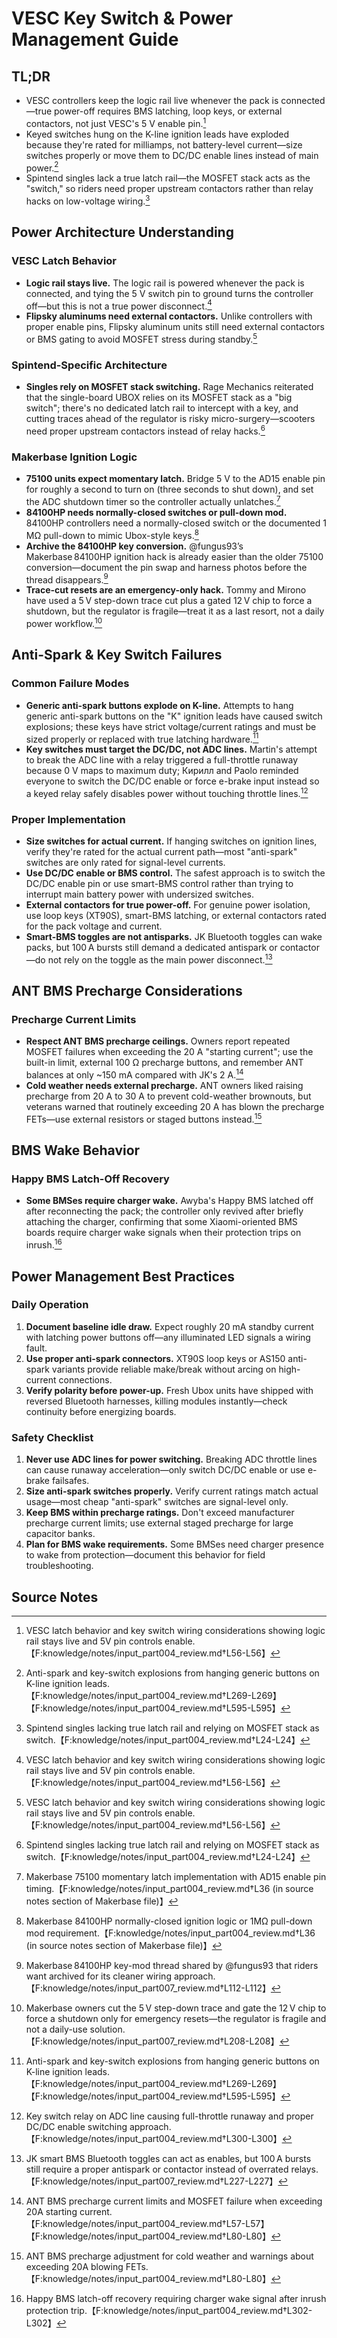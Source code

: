 # VESC Key Switch & Power Management Guide

## TL;DR
- VESC controllers keep the logic rail live whenever the pack is connected—true power-off requires BMS latching, loop keys, or external contactors, not just VESC's 5 V enable pin.[^vesc_latch]
- Keyed switches hung on the K-line ignition leads have exploded because they're rated for milliamps, not battery-level current—size switches properly or move them to DC/DC enable lines instead of main power.[^antispark_fail]
- Spintend singles lack a true latch rail—the MOSFET stack acts as the "switch," so riders need proper upstream contactors rather than relay hacks on low-voltage wiring.[^spintend_latch]

## Power Architecture Understanding

### VESC Latch Behavior
- **Logic rail stays live.** The logic rail is powered whenever the pack is connected, and tying the 5 V switch pin to ground turns the controller off—but this is not a true power disconnect.[^vesc_latch]
- **Flipsky aluminums need external contactors.** Unlike controllers with proper enable pins, Flipsky aluminum units still need external contactors or BMS gating to avoid MOSFET stress during standby.[^vesc_latch]

### Spintend-Specific Architecture
- **Singles rely on MOSFET stack switching.** Rage Mechanics reiterated that the single-board UBOX relies on its MOSFET stack as a "big switch"; there's no dedicated latch rail to intercept with a key, and cutting traces ahead of the regulator is risky micro-surgery—scooters need proper upstream contactors instead of relay hacks.[^spintend_latch]

### Makerbase Ignition Logic
- **75100 units expect momentary latch.** Bridge 5 V to the AD15 enable pin for roughly a second to turn on (three seconds to shut down), and set the ADC shutdown timer so the controller actually unlatches.[^makerbase_latch]
- **84100HP needs normally-closed switches or pull-down mod.** 84100HP controllers need a normally-closed switch or the documented 1 MΩ pull-down to mimic Ubox-style keys.[^makerbase_84100]
- **Archive the 84100HP key conversion.** @fungus93’s Makerbase 84100HP ignition hack is already easier than the older 75100 conversion—document the pin swap and harness photos before the thread disappears.[^84100hp-key]
- **Trace-cut resets are an emergency-only hack.** Tommy and Mirono have used a 5 V step-down trace cut plus a gated 12 V chip to force a shutdown, but the regulator is fragile—treat it as a last resort, not a daily power workflow.[^trace-cut]

## Anti-Spark & Key Switch Failures

### Common Failure Modes
- **Generic anti-spark buttons explode on K-line.** Attempts to hang generic anti-spark buttons on the "K" ignition leads have caused switch explosions; these keys have strict voltage/current ratings and must be sized properly or replaced with true latching hardware.[^antispark_fail]
- **Key switches must target the DC/DC, not ADC lines.** Martin's attempt to break the ADC line with a relay triggered a full-throttle runaway because 0 V maps to maximum duty; Кирилл and Paolo reminded everyone to switch the DC/DC enable or force e-brake input instead so a keyed relay safely disables power without touching throttle lines.[^key_adc_danger]

### Proper Implementation
- **Size switches for actual current.** If hanging switches on ignition lines, verify they're rated for the actual current path—most "anti-spark" switches are only rated for signal-level currents.
- **Use DC/DC enable or BMS control.** The safest approach is to switch the DC/DC enable pin or use smart-BMS control rather than trying to interrupt main battery power with undersized switches.
- **External contactors for true power-off.** For genuine power isolation, use loop keys (XT90S), smart-BMS latching, or external contactors rated for the pack voltage and current.
- **Smart-BMS toggles are not antisparks.** JK Bluetooth toggles can wake packs, but 100 A bursts still demand a dedicated antispark or contactor—do not rely on the toggle as the main power disconnect.[^jk-toggle]

## ANT BMS Precharge Considerations

### Precharge Current Limits
- **Respect ANT BMS precharge ceilings.** Owners report repeated MOSFET failures when exceeding the 20 A "starting current"; use the built-in limit, external 100 Ω precharge buttons, and remember ANT balances at only ~150 mA compared with JK's 2 A.[^ant_precharge]
- **Cold weather needs external precharge.** ANT owners liked raising precharge from 20 A to 30 A to prevent cold-weather brownouts, but veterans warned that routinely exceeding 20 A has blown the precharge FETs—use external resistors or staged buttons instead.[^ant_cold]

## BMS Wake Behavior

### Happy BMS Latch-Off Recovery
- **Some BMSes require charger wake.** Awyba's Happy BMS latched off after reconnecting the pack; the controller only revived after briefly attaching the charger, confirming that some Xiaomi-oriented BMS boards require charger wake signals when their protection trips on inrush.[^happy_wake]

## Power Management Best Practices

### Daily Operation
1. **Document baseline idle draw.** Expect roughly 20 mA standby current with latching power buttons off—any illuminated LED signals a wiring fault.
2. **Use proper anti-spark connectors.** XT90S loop keys or AS150 anti-spark variants provide reliable make/break without arcing on high-current connections.
3. **Verify polarity before power-up.** Fresh Ubox units have shipped with reversed Bluetooth harnesses, killing modules instantly—check continuity before energizing boards.

### Safety Checklist
1. **Never use ADC lines for power switching.** Breaking ADC throttle lines can cause runaway acceleration—only switch DC/DC enable or use e-brake failsafes.
2. **Size anti-spark switches properly.** Verify current ratings match actual usage—most cheap "anti-spark" switches are signal-level only.
3. **Keep BMS within precharge ratings.** Don't exceed manufacturer precharge current limits; use external staged precharge for large capacitor banks.
4. **Plan for BMS wake requirements.** Some BMSes need charger presence to wake from protection—document this behavior for field troubleshooting.

## Source Notes
[^vesc_latch]: VESC latch behavior and key switch wiring considerations showing logic rail stays live and 5V pin controls enable.【F:knowledge/notes/input_part004_review.md†L56-L56】
[^antispark_fail]: Anti-spark and key-switch explosions from hanging generic buttons on K-line ignition leads.【F:knowledge/notes/input_part004_review.md†L269-L269】【F:knowledge/notes/input_part004_review.md†L595-L595】
[^spintend_latch]: Spintend singles lacking true latch rail and relying on MOSFET stack as switch.【F:knowledge/notes/input_part004_review.md†L24-L24】
[^key_adc_danger]: Key switch relay on ADC line causing full-throttle runaway and proper DC/DC enable switching approach.【F:knowledge/notes/input_part004_review.md†L300-L300】
[^ant_precharge]: ANT BMS precharge current limits and MOSFET failure when exceeding 20A starting current.【F:knowledge/notes/input_part004_review.md†L57-L57】【F:knowledge/notes/input_part004_review.md†L80-L80】
[^ant_cold]: ANT BMS precharge adjustment for cold weather and warnings about exceeding 20A blowing FETs.【F:knowledge/notes/input_part004_review.md†L80-L80】
[^happy_wake]: Happy BMS latch-off recovery requiring charger wake signal after inrush protection trip.【F:knowledge/notes/input_part004_review.md†L302-L302】
[^makerbase_latch]: Makerbase 75100 momentary latch implementation with AD15 enable pin timing.【F:knowledge/notes/input_part004_review.md†L36 (in source notes section of Makerbase file)】
[^makerbase_84100]: Makerbase 84100HP normally-closed ignition logic or 1MΩ pull-down mod requirement.【F:knowledge/notes/input_part004_review.md†L36 (in source notes section of Makerbase file)】
[^84100hp-key]: Makerbase 84100HP key-mod thread shared by @fungus93 that riders want archived for its cleaner wiring approach.【F:knowledge/notes/input_part007_review.md†L112-L112】
[^trace-cut]: Makerbase owners cut the 5 V step-down trace and gate the 12 V chip to force a shutdown only for emergency resets—the regulator is fragile and not a daily-use solution.【F:knowledge/notes/input_part007_review.md†L208-L208】
[^jk-toggle]: JK smart BMS Bluetooth toggles can act as enables, but 100 A bursts still require a proper antispark or contactor instead of overrated relays.【F:knowledge/notes/input_part007_review.md†L227-L227】
